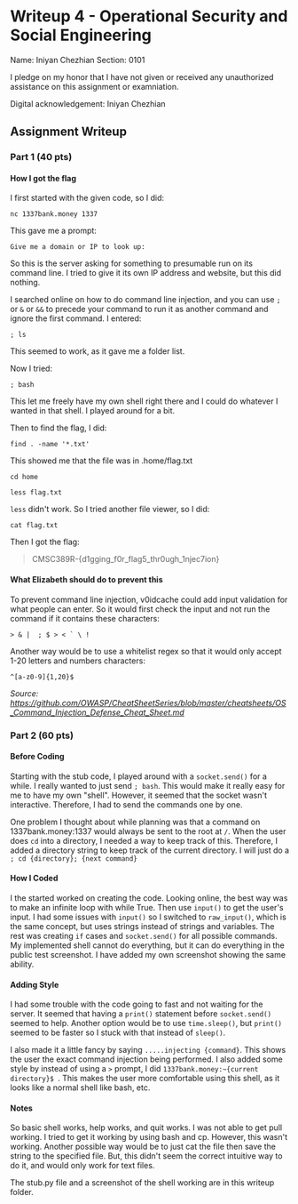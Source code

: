 # Writeup 4 - Operational Security and Social Engineering

Name: Iniyan Chezhian
Section: 0101

I pledge on my honor that I have not given or received any unauthorized assistance on this assignment or examniation.

Digital acknowledgement: Iniyan Chezhian

## Assignment Writeup

### Part 1 (40 pts)

#### How I got the flag

I first started with the given code, so I did:

    nc 1337bank.money 1337

This gave me a prompt:

    Give me a domain or IP to look up:

So this is the server asking for something to presumable run on its command line. I tried to give it its own IP address and website, but this did nothing.

I searched online on how to do command line injection, and you can use `;` or `&` or `&&` to precede your command to run it as another command and ignore the first command. I entered:

    ; ls

This seemed to work, as it gave me a folder list.

Now I tried:

    ; bash

This let me freely have my own shell right there and I could do whatever I wanted in that shell. I played around for a bit.

Then to find the flag, I did:

    find . -name '*.txt'

This showed me that the file was in .home/flag.txt

    cd home

    less flag.txt

`less` didn't work. So I tried another file viewer, so I did:

    cat flag.txt

Then I got the flag:
>CMSC389R-{d1gging_f0r_flag5_thr0ugh_1njec7ion}

#### What Elizabeth should do to prevent this

To prevent command line injection, v0idcache could add input validation for what people can enter. So it would first check the input and not run the command if it contains these characters:

````> & |  ; $ > < ` \ !````

Another way would be to use a whitelist regex so that it would only accept 1-20 letters and numbers characters:

    ^[a-z0-9]{1,20}$

_Source: https://github.com/OWASP/CheatSheetSeries/blob/master/cheatsheets/OS_Command_Injection_Defense_Cheat_Sheet.md_

### Part 2 (60 pts)

#### Before Coding

Starting with the stub code, I played around with a `socket.send()` for a while. I really wanted to just send `; bash`. This would make it really easy for me to have my own "shell". However, it seemed that the socket wasn't interactive. Therefore, I had to send the commands one by one.

One problem I thought about while planning was that a command on 1337bank.money:1337 would always be sent to the root at `/`. When the user does `cd` into a directory, I needed a way to keep track of this. Therefore, I added a directory string to keep track of the current directory. I will just do a `; cd {directory}; {next command}`

#### How I Coded

I the started worked on creating the code. Looking online, the best way was to make an infinite loop with while True. Then use `input()` to get the user's input. I had some issues with `input()` so I switched to `raw_input()`, which is the same concept, but uses strings instead of strings and variables. The rest was creating `if` cases and `socket.send()` for all possible commands. My implemented shell cannot do everything, but it can do everything in the public test screenshot. I have added my own screenshot showing the same ability.

#### Adding Style

I had some trouble with the code going to fast and not waiting for the server. It seemed that having a `print()` statement before `socket.send()` seemed to help. Another option would be to use `time.sleep()`, but `print()` seemed to be faster so I stuck with that instead of `sleep()`.

I also made it a little fancy by saying `.....injecting {command}`. This shows the user the exact command injection being performed. I also added some style by instead of using a `>` prompt, I did `1337bank.money:~{current directory}$ `. This makes the user more comfortable using this shell, as it looks like a normal shell like bash, etc.

#### Notes

So basic shell works, help works, and quit works. I was not able to get pull working. I tried to get it working by using bash and cp. However, this wasn't working. Another possible way would be to just cat the file then save the string to the specified file. But, this didn't seem the correct intuitive way to do it, and would only work for text files.

The stub.py file and a screenshot of the shell working are in this writeup folder.
